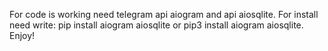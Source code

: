 For code is working need telegram api aiogram and api aiosqlite. For install need write: pip install aiogram aiosqlite or pip3 install aiogram aiosqlite. Enjoy!
